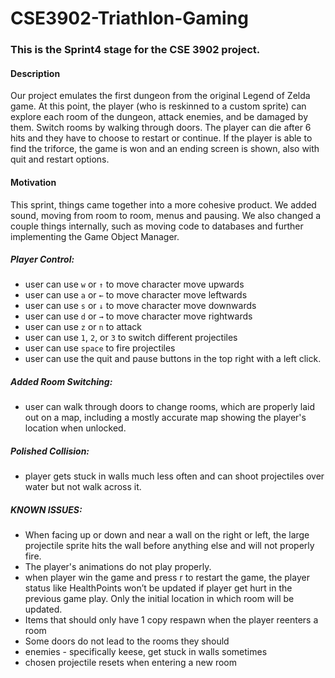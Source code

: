 # CSE3902-Triathlon-Gaming
### This is the Sprint4 stage for the CSE 3902 project.

#### Description
Our project emulates the first dungeon from the original Legend of Zelda game. At this point, the player (who is reskinned to a custom sprite) can explore each room of the dungeon, attack enemies, and be damaged by them. Switch rooms by walking through doors. The player can die after 6 hits and they have to choose to restart or continue. If the player is able to find the triforce, the game is won and an ending screen is shown, also with quit and restart options. 

#### Motivation
This sprint, things came together into a more cohesive product. We added sound, moving from room to room, menus and pausing. We also changed a couple things internally, such as moving code to databases and further implementing the Game Object Manager.

##### Player Control:
* user can use <code>w</code> or <code>↑</code> to move character move upwards
* user can use <code>a</code> or <code>←</code> to move character move leftwards
* user can use <code>s</code> or <code>↓</code> to move character move downwards
* user can use <code>d</code> or <code>→</code> to move character move rightwards
* user can use <code>z</code> or <code>n</code> to attack
* user can use <code>1</code>, <code>2</code>, or <code>3</code> to switch different projectiles
* user can use <code>space</code> to fire projectiles
* user can use the quit and pause buttons in the top right with a left click. 

##### Added Room Switching:
* user can walk through doors to change rooms, which are properly laid out on a map, including a mostly accurate map showing the player's location when unlocked.

##### Polished Collision:
* player gets stuck in walls much less often and can shoot projectiles over water but not walk across it. 

##### KNOWN ISSUES:
* When facing up or down and near a wall on the right or left, the large projectile sprite hits the wall before anything else and will not properly fire.
* The player's animations do not play properly.
* when player win the game and press r to restart the game, the player status like HealthPoints won’t be updated if player get hurt in the previous game play. Only the initial location in which room will be updated.
* Items that should only have 1 copy respawn when the player reenters a room
* Some doors do not lead to the rooms they should
* enemies - specifically keese, get stuck in walls sometimes
* chosen projectile resets when entering a new room

